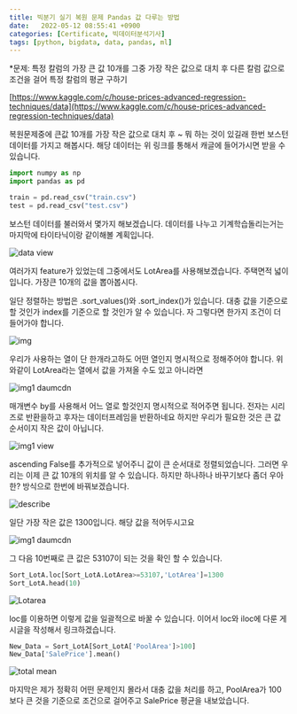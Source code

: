 ```yaml
---
title: 빅분기 실기 복원 문제 Pandas 값 다루는 방법
date:   2022-05-12 08:55:41 +0900
categories: [Certificate, 빅데이터분석기사]
tags: [python, bigdata, data, pandas, ml]
---
```


*문제: 특정 칼럼의 가장 큰 값 10개를 그중 가장 작은 값으로 대치 후 다른 칼럼 값으로 조건을 걸어 특정 칼럼의 평균 구하기

[https://www.kaggle.com/c/house-prices-advanced-regression-techniques/data](https://www.kaggle.com/c/house-prices-advanced-regression-techniques/data)

복원문제중에 큰값 10개를 가장 작은 값으로 대치 후 ~ 뭐 하는 것이 있길래 한번 보스턴 데이터를 가지고 해봅시다. 해당 데이터는 위 링크를 통해서 캐글에 들어가시면 받을 수 있습니다.

```py
import numpy as np
import pandas as pd

train = pd.read_csv("train.csv")
test = pd.read_csv("test.csv")
```

보스턴 데이터를 불러와서 몇가지 해보겠습니다. 데이터를 나누고 기계학습돌리는거는 마지막에 타이타닉이랑 같이해볼 계획입니다.

![data view](https://user-images.githubusercontent.com/85277660/210171661-8781cfdd-7c6c-40a4-801c-73584b990cfe.png)

여러가지 feature가 있었는데 그중에서도 LotArea를 사용해보겠습니다. 주택면적 넓이 입니다. 가장큰 10개의 값을 뽑아봅시다.

일단 정렬하는 방법은 .sort_values()와 .sort_index()가 있습니다. 대충 값을 기준으로 할 것인가 index를 기준으로 할 것인가 알 수 있습니다. 자 그렇다면 한가지 조건이 더 들어가야 합니다.

![img](https://user-images.githubusercontent.com/85277660/210171670-e08b162c-5c86-4497-8928-b77055065ba0.png)

우리가 사용하는 열이 단 한개라고하도 어떤 열인지 명시적으로 정해주어야 합니다. 위와같이 LotArea라는 열에서 값을 가져올 수도 있고 아니라면

![img1 daumcdn](https://user-images.githubusercontent.com/85277660/210171675-5ecfa67b-4f41-4341-aab9-2523be8a5bef.png)

매개변수 by를 사용해서 어느 열로 할것인지 명시적으로 적어주면 됩니다. 전자는 시리즈로 반환을하고 후자는 데이터프레임을 반환하네요 하지만 우리가 필요한 것은 큰 값 순서이지 작은 값이 아닙니다.

![img1 view](https://user-images.githubusercontent.com/85277660/210171677-914c1b52-65de-429d-bd47-6d4f8558a470.png)

ascending False를 추가적으로 넣어주니 값이 큰 순서대로 정렬되었습니다. 그러면 우리는 이제 큰 값 10개의 위치를 알 수 있습니다. 하지만 하나하나 바꾸기보다 좀더 우아한? 방식으로 한번에 바꿔보겠습니다.

![describe](https://user-images.githubusercontent.com/85277660/210171692-79695aa9-373a-41e5-9d9e-c4ff290afab2.png)

일단 가장 작은 값은 1300입니다. 해당 값을 적어두시고요

![img1 daumcdn](https://user-images.githubusercontent.com/85277660/210171828-5cc626a8-2e02-4b00-8c1c-ca732f395157.png)

그 다음 10번째로 큰 값은 53107이 되는 것을 확인 할 수 있습니다.

```py
Sort_LotA.loc[Sort_LotA.LotArea>=53107,'LotArea']=1300
Sort_LotA.head(10)
```

![Lotarea](https://user-images.githubusercontent.com/85277660/210171910-6465f5a7-7ff6-4637-860d-b9e92c4c541e.png)

loc를 이용하면 이렇게 값을 일괄적으로 바꿀 수 있습니다. 이어서 loc와 iloc에 다룬 게시글을 작성해서 링크하겠습니다.

```py
New_Data = Sort_LotA[Sort_LotA['PoolArea']>100]
New_Data['SalePrice'].mean()
```

![total mean](https://user-images.githubusercontent.com/85277660/210171921-fe46d880-851b-4e5d-8890-621a2085ca9d.png)

마지막은 제가 정확히 어떤 문제인지 몰라서 대충 값을 처리를 하고, PoolArea가 100보다 큰 것을 기준으로 조건으로 걸어주고 SalePrice 평균을 내보았습니다.